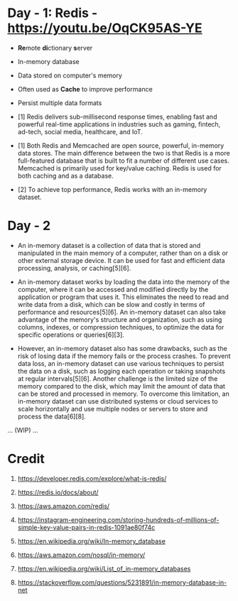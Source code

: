 # Day - 1: Redis - https://youtu.be/OqCK95AS-YE

- **Re**mote **di**ctionary **s**erver
- In-memory database
- Data stored on computer's memory
- Often used as **Cache** to improve performance
- Persist multiple data formats

- [1] Redis delivers sub-millisecond response times, enabling fast and powerful real-time applications in industries such as gaming, fintech, ad-tech, social media, healthcare, and IoT.

- [1] Both Redis and Memcached are open source, powerful, in-memory data stores. The main difference between the two is that Redis is a more full-featured database that is built to fit a number of different use cases. Memcached is primarily used for key/value caching. Redis is used for both caching and as a database.

- [2] To achieve top performance, Redis works with an in-memory dataset.

# Day - 2

- An in-memory dataset is a collection of data that is stored and manipulated in the main memory of a computer, rather than on a disk or other external storage device. It can be used for fast and efficient data processing, analysis, or caching[5][6].

- An in-memory dataset works by loading the data into the memory of the computer, where it can be accessed and modified directly by the application or program that uses it. This eliminates the need to read and write data from a disk, which can be slow and costly in terms of performance and resources[5][6]. An in-memory dataset can also take advantage of the memory's structure and organization, such as using columns, indexes, or compression techniques, to optimize the data for specific operations or queries[6][3].

- However, an in-memory dataset also has some drawbacks, such as the risk of losing data if the memory fails or the process crashes. To prevent data loss, an in-memory dataset can use various techniques to persist the data on a disk, such as logging each operation or taking snapshots at regular intervals[5][6]. Another challenge is the limited size of the memory compared to the disk, which may limit the amount of data that can be stored and processed in memory. To overcome this limitation, an in-memory dataset can use distributed systems or cloud services to scale horizontally and use multiple nodes or servers to store and process the data[6][8].

...
(WIP)
...

# Credit

1. https://developer.redis.com/explore/what-is-redis/
2. https://redis.io/docs/about/
3. https://aws.amazon.com/redis/
4. https://instagram-engineering.com/storing-hundreds-of-millions-of-simple-key-value-pairs-in-redis-1091ae80f74c

5. https://en.wikipedia.org/wiki/In-memory_database
6. https://aws.amazon.com/nosql/in-memory/
7. https://en.wikipedia.org/wiki/List_of_in-memory_databases
8. https://stackoverflow.com/questions/5231891/in-memory-database-in-net
